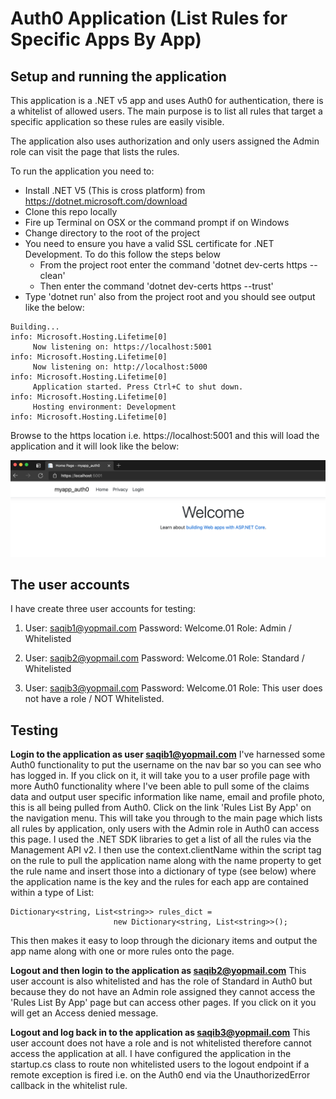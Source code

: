 # Auth0 Application (List Rules for Specific Apps By App)

## Setup and running the application
This application is a .NET v5 app and uses Auth0 for authentication, there is a whitelist of allowed users. The main purpose is to list all rules that target a specific application so these rules are easily visible.

The application also uses authorization and only users assigned the Admin role can visit the page that lists the rules.

To run the application you need to: 
 - Install .NET V5 (This is cross platform) from https://dotnet.microsoft.com/download
 - Clone this repo locally
 - Fire up Terminal on OSX or the command prompt if on Windows
 - Change directory to the root of the project
 - You need to ensure you have a valid SSL certificate for .NET Development. To do this follow the steps below
    - From the project root enter the command 'dotnet dev-certs https --clean'
    - Then enter the command 'dotnet dev-certs https --trust'
 - Type 'dotnet run' also from the project root and you should see output like the below:

 ```
 Building...
info: Microsoft.Hosting.Lifetime[0]
      Now listening on: https://localhost:5001
info: Microsoft.Hosting.Lifetime[0]
      Now listening on: http://localhost:5000
info: Microsoft.Hosting.Lifetime[0]
      Application started. Press Ctrl+C to shut down.
info: Microsoft.Hosting.Lifetime[0]
      Hosting environment: Development
info: Microsoft.Hosting.Lifetime[0]
 ```

Browse to the https location i.e. https://localhost:5001 and this will load the application and it will look like the below:

![Homepage](/images/homepage.png)

## The user accounts
I have create three user accounts for testing:

1.  User: saqib1@yopmail.com
    Password: Welcome.01
    Role: Admin / Whitelisted

2.  User: saqib2@yopmail.com
    Password: Welcome.01
    Role: Standard / Whitelisted

3.  User: saqib3@yopmail.com
    Password: Welcome.01
    Role: This user does not have a role / NOT Whitelisted.

## Testing
**Login to the application as user saqib1@yopmail.com**
I've harnessed some Auth0 functionality to put the username on the nav bar so you can see who has logged in. If you click on it, it will take you to a user profile page with more Auth0 functionality where I've been able to pull some of the claims data and output user specific information like name, email and profile photo, this is all being pulled from Auth0.
Click on the link 'Rules List By App' on the navigation menu. This will take you through to the main page which lists all rules by application, only users with the Admin role in Auth0 can access this page. I used the .NET SDK libraries to get a list of all the rules via the Management API v2. I then use the context.clientName within the script tag on the rule to pull the application name along with the name property to get the rule name and insert those into a dictionary of type (see below) where the application name is the key and the rules for each app are contained within a type of List<string>:

```
Dictionary<string, List<string>> rules_dict =  
                       new Dictionary<string, List<string>>();
```

This then makes it easy to loop through the dicionary items and output the app name along with one or more rules onto the page.

**Logout and then login to the application as saqib2@yopmail.com**
This user account is also whitelisted and has the role of Standard in Auth0 but because they do not have an Admin role assigned they cannot access the 'Rules List By App' page but can access other pages. If you click on it you will get an Access denied message.

**Logout and log back in to the application as saqib3@yopmail.com**
This user account does not have a role and is not whitelisted therefore cannot access the application at all. I have configured the application in the startup.cs class to route non whitelisted users to the logout endpoint if a remote exception is fired i.e. on the Auth0 end via the UnauthorizedError callback in the whitelist rule.
